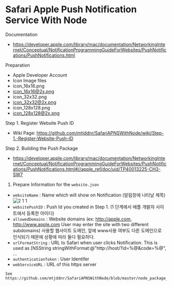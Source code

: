 Safari Apple Push Notification Service With Node
==================

Documentation 
* https://developer.apple.com/library/mac/documentation/NetworkingInternet/Conceptual/NotificationProgrammingGuideForWebsites/PushNotifications/PushNotifications.html

Preparation
* Apple Developer Account
* Icon Image files
 * icon_16x16.png
 * icon_16x16@2x.png
 * icon_32x32.png
 * icon_32x32@2x.png
 * icon_128x128.png
 * icon_128x128@2x.png
 
Step 1. Register Website Push ID
* Wiki Page: https://github.com/mtjddnr/SafariAPNSWithNode/wiki/Step-1.-Register-Website-Push-ID

Step 2. Building the Push Package
* https://developer.apple.com/library/mac/documentation/NetworkingInternet/Conceptual/NotificationProgrammingGuideForWebsites/PushNotifications/PushNotifications.html#//apple_ref/doc/uid/TP40013225-CH3-SW7

1. Prepare Information for the `website.json`
 * `websiteName` : Name which will show on Notification (알림창에 나타날 제목)
![2 1 1](https://f.cloud.github.com/assets/581101/1701108/3c667304-6041-11e3-9453-591a2aa4cb81.png)
 * `websitePushID` : Push Id you created in Step 1. (1 단계에서 애플 개발자 사이트에서 등록한 아이디)
 * `allowedDomains` : Website domains (ex: http://apple.com, http://www.apple.com User may enter the site with two different subdomains) 사용할 웹사이트 도메인, 앞에 www사용 여부도 다른 도메인으로 인식되기 때문에 상황에 따라 둘다 필요하다.
 * `urlFormatString` : URL to Safari when user clicks Notification. This is used as [NSString stringWithFormat:@"http://host/?id=%@&code=%@", ...
 * `authenticationToken` : User Identifer
 * `webServiceURL` : URL of this https server
 
```
See https://github.com/mtjddnr/SafariAPNSWithNode/blob/master/node_package_maker.js
```
